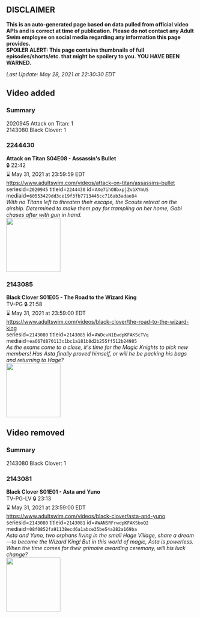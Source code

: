 ## DISCLAIMER
**This is an auto-generated page based on data pulled from official video APIs and is correct at time of publication. Please do not contact any Adult Swim employee on social media regarding any information this page provides.**  
**SPOILER ALERT: This page contains thumbnails of full episodes/shorts/etc. that might be spoilery to you. YOU HAVE BEEN WARNED.**  

_Last Update: May 28, 2021 at 22:30:30 EDT_
## Video added
### Summary
2020945 Attack on Titan: 1  
2143080 Black Clover: 1  
### 2244430
**Attack on Titan S04E08 - Assassin's Bullet**  
 🔒 22:42  
⌛ May 31, 2021 at 23:59:59 EDT  
https://www.adultswim.com/videos/attack-on-titan/assassins-bullet  
seriesid=`2020945` titleid=`2244430` id=`AXe7ihO8bxpjZvbXYmUS` mediaid=`60553429dd3ce19f3fb7713445cc716ab3adae84`  
_With no Titans left to threaten their escape, the Scouts retreat on the airship. Determined to make them pay for trampling on her home, Gabi chases after with gun in hand._  
<a href="https://media.cdn.adultswim.com/uploads/20210226/thumbnails/2_21226952512-attackontitan_067_AssassinsBullet.jpg"><img src="https://media.cdn.adultswim.com/uploads/20210226/thumbnails/2_21226952512-attackontitan_067_AssassinsBullet.jpg" height="144px" /></a>
### 2143085
**Black Clover S01E05 - The Road to the Wizard King**  
TV-PG 🔒 21:58  
⌛ May 31, 2021 at 23:59:00 EDT  
https://www.adultswim.com/videos/black-clover/the-road-to-the-wizard-king  
seriesid=`2143080` titleid=`2143085` id=`AWDcvN1EwdpKFAKScTVq` mediaid=`ea667d870113c1bc1a181b8d2b255ff512b24985`  
_As the exams come to a close, it's time for the Magic Knights to pick new members! Has Asta finally proved himself, or will he be packing his bags and returning to Hage?_  
<a href="https://media.cdn.adultswim.com/uploads/20200226/thumbnails/2_202261642391-blackclover_005_air_cid-3D7C1.jpg"><img src="https://media.cdn.adultswim.com/uploads/20200226/thumbnails/2_202261642391-blackclover_005_air_cid-3D7C1.jpg" height="144px" /></a>
## Video removed
### Summary
2143080 Black Clover: 1  
### 2143081
**Black Clover S01E01 - Asta and Yuno**  
TV-PG-LV 🔒 23:13  
⌛ May 31, 2021 at 23:59:00 EDT  
https://www.adultswim.com/videos/black-clover/asta-and-yuno  
seriesid=`2143080` titleid=`2143081` id=`AWANSRFrwdpKFAKSboQ2` mediaid=`08f0852fa91138ecd6a1abce35be54a282a169ba`  
_Asta and Yuno, two orphans living in the small Hage Village, share a dream—to become the Wizard King! But in this world of magic, Asta is powerless. When the time comes for their grimoire awarding ceremony, will his luck change?_  
<a href="https://media.cdn.adultswim.com/uploads/20200226/thumbnails/2_202261641214-BlackClover_001.jpg"><img src="https://media.cdn.adultswim.com/uploads/20200226/thumbnails/2_202261641214-BlackClover_001.jpg" height="144px" /></a>
